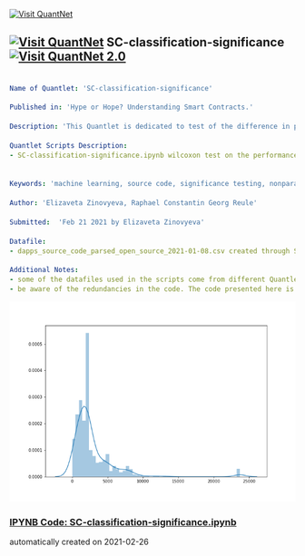 [<img src="https://github.com/QuantLet/Styleguide-and-FAQ/blob/master/pictures/banner.png" width="888" alt="Visit QuantNet">](http://quantlet.de/)

## [<img src="https://github.com/QuantLet/Styleguide-and-FAQ/blob/master/pictures/qloqo.png" alt="Visit QuantNet">](http://quantlet.de/) **SC-classification-significance** [<img src="https://github.com/QuantLet/Styleguide-and-FAQ/blob/master/pictures/QN2.png" width="60" alt="Visit QuantNet 2.0">](http://quantlet.de/)

```yaml

Name of Quantlet: 'SC-classification-significance'

Published in: 'Hype or Hope? Understanding Smart Contracts.'

Description: 'This Quantlet is dedicated to test of the difference in performance of different training modes. The wilcoxon test is used.'

Quantlet Scripts Description:
- SC-classification-significance.ipynb wilcoxon test on the performance


Keywords: 'machine learning, source code, significance testing, nonparametrics, wilcoxon'

Author: 'Elizaveta Zinovyeva, Raphael Constantin Georg Reule'

Submitted:  'Feb 21 2021 by Elizaveta Zinovyeva'

Datafile:
- dapps_source_code_parsed_open_source_2021-01-08.csv created through SC-Dapp-scraping Quantlet

Additional Notes:
- some of the datafiles used in the scripts come from different Quantlets, if it is the case, you would need to run the code specified in the Datafile field before running this Quantlet
- be aware of the redundancies in the code. The code presented here is not made for production (neither it is optimized for production). It's purpose is solely to see and to be able to compare all the numbers presented in the paper

```

![Picture1](dist_of_SC_lengths.png)

### [IPYNB Code: SC-classification-significance.ipynb](SC-classification-significance.ipynb)


automatically created on 2021-02-26